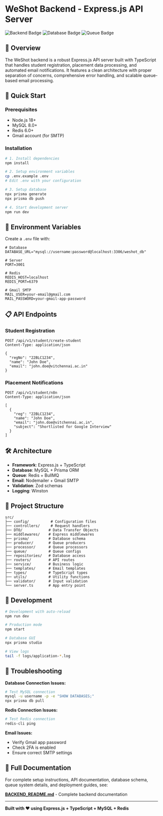 # WeShot Backend - Express.js API Server

![Backend Badge](https://img.shields.io/badge/Backend-Express.js%20%2B%20TypeScript-green?style=for-the-badge)
![Database Badge](https://img.shields.io/badge/Database-MySQL%20%2B%20Prisma-blue?style=for-the-badge)
![Queue Badge](https://img.shields.io/badge/Queue-Redis%20%2B%20BullMQ-red?style=for-the-badge)

## 🎯 Overview

The WeShot backend is a robust Express.js API server built with TypeScript that handles student registration, placement data processing, and automated email notifications. It features a clean architecture with proper separation of concerns, comprehensive error handling, and scalable queue-based email processing.

## 🚀 Quick Start

### Prerequisites

- Node.js 18+
- MySQL 8.0+
- Redis 6.0+
- Gmail account (for SMTP)

### Installation

```bash
# 1. Install dependencies
npm install

# 2. Setup environment variables
cp .env.example .env
# Edit .env with your configuration

# 3. Setup database
npx prisma generate
npx prisma db push

# 4. Start development server
npm run dev
```

## 📝 Environment Variables

Create a `.env` file with:

```env
# Database
DATABASE_URL="mysql://username:password@localhost:3306/weshot_db"

# Server
PORT=3001

# Redis
REDIS_HOST=localhost
REDIS_PORT=6379

# Gmail SMTP
MAIL_USER=your-email@gmail.com
MAIL_PASSWORD=your-gmail-app-password
```

## 📋 API Endpoints

### Student Registration

```http
POST /api/v1/student/create-student
Content-Type: application/json

{
  "regNo": "22BLC1234",
  "name": "John Doe",
  "email": "john.doe@vitchennai.ac.in"
}
```

### Placement Notifications

```http
POST /api/v1/student/n8n
Content-Type: application/json

[
  {
    "reg": "22BLC1234",
    "name": "John Doe",
    "email": "john.doe@vitchennai.ac.in",
    "subject": "Shortlisted for Google Interview"
  }
]
```

## 🛠️ Architecture

- **Framework**: Express.js + TypeScript
- **Database**: MySQL + Prisma ORM
- **Queue**: Redis + BullMQ
- **Email**: Nodemailer + Gmail SMTP
- **Validation**: Zod schemas
- **Logging**: Winston

## 📁 Project Structure

```
src/
├── config/          # Configuration files
├── controllers/     # Request handlers
├── DTO/            # Data Transfer Objects
├── middlewares/    # Express middlewares
├── prisma/         # Database schema
├── producer/       # Queue producers
├── processor/      # Queue processors
├── queue/          # Queue configs
├── repositories/   # Database access
├── routers/        # API routes
├── service/        # Business logic
├── templates/      # Email templates
├── types/          # TypeScript types
├── utils/          # Utility functions
├── validator/      # Input validation
└── server.ts       # App entry point
```

## 🔧 Development

```bash
# Development with auto-reload
npm run dev

# Production mode
npm start

# Database GUI
npx prisma studio

# View logs
tail -f logs/application-*.log
```

## 🐛 Troubleshooting

**Database Connection Issues:**

```bash
# Test MySQL connection
mysql -u username -p -e "SHOW DATABASES;"
npx prisma db pull
```

**Redis Connection Issues:**

```bash
# Test Redis connection
redis-cli ping
```

**Email Issues:**

- Verify Gmail app password
- Check 2FA is enabled
- Ensure correct SMTP settings

## 📖 Full Documentation

For complete setup instructions, API documentation, database schema, queue system details, and deployment guides, see:

**[BACKEND_README.md](./BACKEND_README.md)** - Complete backend documentation

---

**Built with ❤️ using Express.js + TypeScript + MySQL + Redis**
